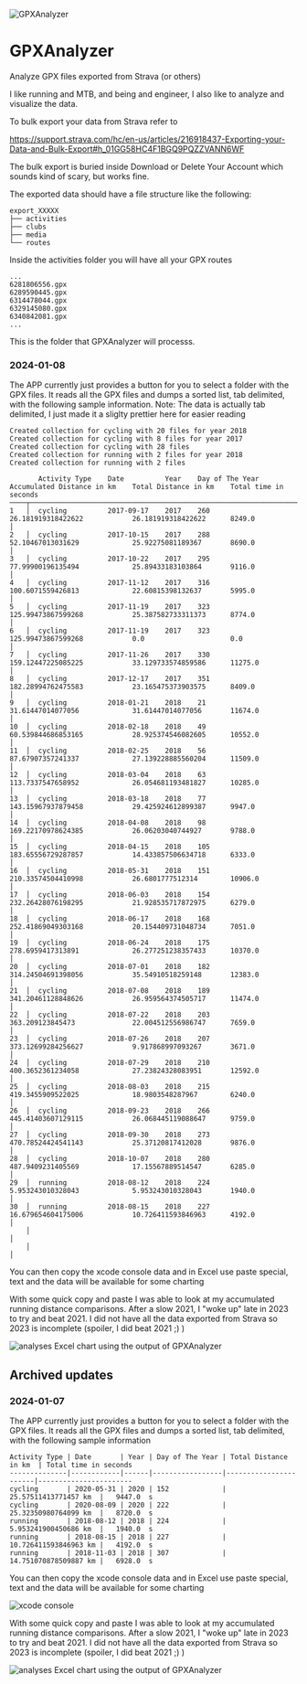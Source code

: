 ![GPXAnalyzer](gpxAnalyze.png)
# GPXAnalyzer
Analyze GPX files exported from Strava (or others)

I like running and MTB, and being and engineer, I also like to analyze and visualize the data.

To bulk export your data from Strava refer to

https://support.strava.com/hc/en-us/articles/216918437-Exporting-your-Data-and-Bulk-Export#h_01GG58HC4F1BGQ9PQZZVANN6WF

The bulk export is buried inside Download or Delete Your Account which sounds kind of scary, but works fine.

The exported data should have a file structure like the following:

```
export_XXXXX
├── activities
├── clubs
├── media
└── routes
```

Inside the activities folder you will have all your GPX routes
```
...
6281806556.gpx
6289590445.gpx
6314478044.gpx
6329145080.gpx
6340842081.gpx
...
```

This is the folder that GPXAnalyzer will processs.

### 2024-01-08

The APP currently just provides a button for you to select a folder with the GPX files.
It reads all the GPX files and dumps a sorted list, tab delimited, with the following sample information.
Note: The data is actually tab delimited, I just made it a sliglty prettier here for easier reading

```
Created collection for cycling with 20 files for year 2018
Created collection for cycling with 8 files for year 2017
Created collection for cycling with 28 files
Created collection for running with 2 files for year 2018
Created collection for running with 2 files

       Activity Type    Date          Year    Day of The Year    Accumulated Distance in km    Total Distance in km    Total time in seconds
────┬───────────────────────────────────────────────────────────────────────────────────────────────────────────────────────────────────────────┬────────────────────────────────
1   │  cycling          2017-09-17    2017    260                26.181919318422622            26.181919318422622      8249.0                   │
2   │  cycling          2017-10-15    2017    288                52.10467013031629             25.92275081189367       8690.0                   │
3   │  cycling          2017-10-22    2017    295                77.99900196135494             25.89433183103864       9116.0                   │
4   │  cycling          2017-11-12    2017    316                100.6071559426813             22.60815398132637       5995.0                   │
5   │  cycling          2017-11-19    2017    323                125.99473867599268            25.387582733311373      8774.0                   │
6   │  cycling          2017-11-19    2017    323                125.99473867599268            0.0                     0.0                      │
7   │  cycling          2017-11-26    2017    330                159.12447225085225            33.129733574859586      11275.0                  │
8   │  cycling          2017-12-17    2017    351                182.28994762475583            23.165475373903575      8409.0                   │
9   │  cycling          2018-01-21    2018    21                 31.61447014077056             31.61447014077056       11674.0                  │
10  │  cycling          2018-02-18    2018    49                 60.539844686853165            28.925374546082605      10552.0                  │
11  │  cycling          2018-02-25    2018    56                 87.67907357241337             27.139228885560204      11509.0                  │
12  │  cycling          2018-03-04    2018    63                 113.7337547658952             26.054681193481827      10285.0                  │
13  │  cycling          2018-03-18    2018    77                 143.15967937879458            29.425924612899387      9947.0                   │
14  │  cycling          2018-04-08    2018    98                 169.22170978624385            26.06203040744927       9788.0                   │
15  │  cycling          2018-04-15    2018    105                183.65556729287857            14.433857506634718      6333.0                   │
16  │  cycling          2018-05-31    2018    151                210.33574504410998            26.6801777512314        10906.0                  │
17  │  cycling          2018-06-03    2018    154                232.26428076198295            21.928535717872975      6279.0                   │
18  │  cycling          2018-06-17    2018    168                252.41869049303168            20.154409731048734      7051.0                   │
19  │  cycling          2018-06-24    2018    175                278.6959417313891             26.277251238357433      10370.0                  │
20  │  cycling          2018-07-01    2018    182                314.24504691398056            35.54910518259148       12383.0                  │
21  │  cycling          2018-07-08    2018    189                341.20461128848626            26.959564374505717      11474.0                  │
22  │  cycling          2018-07-22    2018    203                363.209123845473              22.004512556986747      7659.0                   │
23  │  cycling          2018-07-26    2018    207                373.12699284256627            9.917868997093267       3671.0                   │
24  │  cycling          2018-07-29    2018    210                400.3652361234058             27.23824328083951       12592.0                  │
25  │  cycling          2018-08-03    2018    215                419.3455909522025             18.9803548287967        6240.0                   │
26  │  cycling          2018-09-23    2018    266                445.41403607129115            26.068445119088647      9759.0                   │
27  │  cycling          2018-09-30    2018    273                470.78524424541143            25.37120817412028       9876.0                   │
28  │  cycling          2018-10-07    2018    280                487.9409231405569             17.15567889514547       6285.0                   │
29  │  running          2018-08-12    2018    224                5.953243010328043             5.953243010328043       1940.0                   │
30  │  running          2018-08-15    2018    227                16.679654604175006            10.726411593846963      4192.0                   │
    │                                                                                                                                           │
    │                                                                                                                                           │
```

You can then copy the xcode console data and in Excel use paste special, text and the data will be available
for some charting

With some quick copy and paste I was able to look at my accumulated running distance comparisons.
After a slow 2021, I "woke up" late in 2023 to try and beat 2021. I did not have all the data
exported from Strava so 2023 is incomplete (spoiler, I did beat 2021 ;) )

![analyses](imageAssets/analysis.png)
Excel chart using the output of GPXAnalyzer



## Archived updates

### 2024-01-07

The APP currently just provides a button for you to select a folder with the GPX files.
It reads all the GPX files and dumps a sorted list, tab delimited, with the following sample information

```
Activity Type | Date       | Year | Day of The Year | Total Distance in km  | Total time in seconds
--------------|------------|------|-----------------|-----------------------|-----------------------
cycling	      | 2020-05-31 | 2020 | 152             | 25.57511413771457 km  |	9447.0	s
cycling	      | 2020-08-09 | 2020 | 222	            | 25.32350980764099	km  |	8720.0	s
running	      | 2018-08-12 | 2018 | 224             | 5.953241900450686 km  |	1940.0	s
running	      | 2018-08-15 | 2018 | 227	            | 10.726411593846963 km |	4192.0	s
running	      | 2018-11-03 | 2018 | 307	            | 14.751070878509887 km |	6928.0	s
```

You can then copy the xcode console data and in Excel use paste special, text and the data will be available
for some charting

![xcode console](imageAssets/xcode_console.png)

With some quick copy and paste I was able to look at my accumulated running distance comparisons.
After a slow 2021, I "woke up" late in 2023 to try and beat 2021. I did not have all the data
exported from Strava so 2023 is incomplete (spoiler, I did beat 2021 ;) )

![analyses](imageAssets/analysis.png)
Excel chart using the output of GPXAnalyzer


